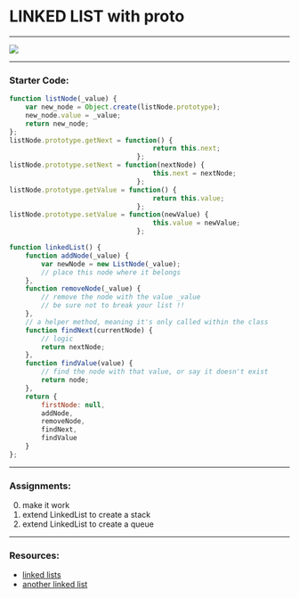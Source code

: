 # LINKED LIST with proto 
___
![](http://xenomachina.com/images/linked-list.png)
___
### Starter Code: 
```javascript
function listNode(_value) {
	var new_node = Object.create(listNode.prototype);
	new_node.value = _value;
	return new_node;
};
listNode.prototype.getNext = function() {
									return this.next;
								};
listNode.prototype.setNext = function(nextNode) {
									this.next = nextNode;
								};
listNode.prototype.getValue = function() {
									return this.value;
								};
listNode.prototype.setValue = function(newValue) {
									this.value = newValue;
								};

function linkedList() {
	function addNode(_value) {
		var newNode = new ListNode(_value);
		// place this node where it belongs
	},
	function removeNode(_value) {
		// remove the node with the value _value
		// be sure not to break your list !!
	},
	// a helper method, meaning it's only called within the class
	function findNext(currentNode) {
		// logic
		return nextNode;
	},
	function findValue(value) {
		// find the node with that value, or say it doesn't exist
		return node;
	},
	return {
		firstNode: null,
		addNode,
		removeNode,
		findNext,
		findValue
	}
};
```
___
### Assignments:
0. make it work
1. extend LinkedList to create a stack
2.  extend LinkedList to create a queue

___  
### Resources:  
* [linked lists](http://www.thatjsdude.com/interview/linkedList.html)  
* [another linked list](http://js-algorithms.tutorialhorizon.com)  